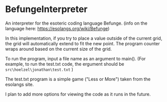 # BefungeInterpreter
An interpreter for the esoteric coding language Befunge.
(info on the language here: https://esolangs.org/wiki/Befunge)

In this implementation, if you try to place a value outside of the current grid, the grid will automatically extend to fit the new point.  The program counter wraps around based on the current size of the grid. 

To run the program, input a file name as an argument to main(). (For example, to run the test.txt code, the ergument should be `src\hoelzel\jonathan\test.txt` )

The test.txt program is a simple game  ("Less or More") taken from the esolangs site.

I plan to add more options for viewing the code as it runs in the future.